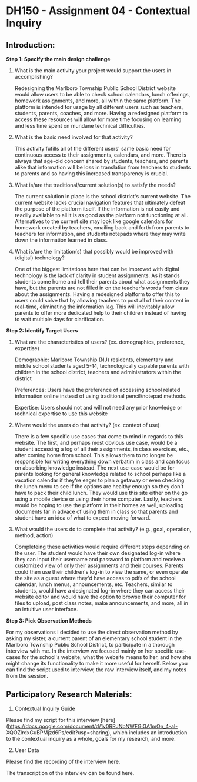 # DH150 - Assignment 04 - Contextual Inquiry

## Introduction:

**Step 1: Specify the main design challenge**

1. What is the main activity your project would support the users in accomplishing? 
    
    Redesigning the Marlboro Township Public School District website would allow users to be able to check school calendars, lunch offerings, homework assignments, and more, all within the same platform. The platform is intended for usage by all different users such as teachers, students, parents, coaches, and more. Having a redesigned platform to access these resources will allow for more time focusing on learning and less time spent on mundane technical difficulties. 

2. What is the basic need involved for that activity? 
    
    This activity fufills all of the different users' same basic need for continuous access to their assignments, calendars, and more. There is always that age-old concern shared by students, teachers, and parents alike that information will be loss in translation from teachers to students to parents and so having this increased transparency is crucial. 
    
3. What is/are the traditional/current solution(s) to satisfy the needs? 
    
    The current solution in place is the school district's current website. The current website lacks crucial navigation features that ultimately defeat the purpose of the platform itself. If the information is not easily and readily available to all it is as good as the platform not functioning at all. Alternatives to the current site may look like google calendars for homework created by teachers, emailing back and forth from parents to teachers for information, and students notepads where they may write down the information learned in class. 

4. What is/are the limitation(s) that possibly would be improved with (digital) technology?
    
    One of the biggest limitations here that can be improved with digital technology is the lack of clarity in student assignments. As it stands students come home and tell their parents about what assignments they have, but the parents are not filled in on the teacher's words from class about the assignments. Having a redesigned platform to offer this to users could solve that by allowing teachers to post all of their content in real-time, eliminating the information lag. This will inevitably allow parents to offer more dedicated help to their children instead of having to wait multiple days for clarification. 
    
**Step 2: Identify Target Users**

1. What are the characteristics of users? (ex. demographics, preference, expertise)
    
    Demographic: Marlboro Township (NJ) residents, elementary and middle school students aged 5-14, technologically capable parents with children in the school district, teachers and administrators within the district
    
    Preferences: Users have the preference of accessing school related information online instead of using traditional pencil/notepad methods. 

    Expertise: Users should not and will not need any prior knowledge or technical expertise to use this website

2. Where would the users do that activity? (ex. context of use)

    There is a few specific use cases that come to mind in regards to this website. The first, and perhaps most obvious use case, would be a student accessing a log of all their assignments, in class exercises, etc., after coming home from school. This allows them to no longer be responsible for writing everything down verbatim in class and can focus on absorbing knowledge instead. The next use-case would be for parents looking for general knowledge related to school perhaps like a vacation calendar if they're eager to plan a getaway or even checking the lunch menu to see if the options are healthy enough so they don't have to pack their child lunch. They would use this site either on the go using a mobile device or using their home computer. Lastly, teachers would be hoping to use the platform in their homes as well, uploading documents far in advace of using them in class so that parents and student have an idea of what to expect moving forward. 

3. What would the users do to complete that activity? (e.g., goal, operation, method, action)

    Completeing these activities would require different steps depending on the user. The student would have their own designated log-in where they can input their username and password to platform and receive a customized view of only their assignments and their courses. Parents could then use their children's log-in to view the same, or even operate the site as a guest where they'd have access to pdfs of the school calendar, lunch menus, announcements, etc. Teachers, similar to students, would have a designated log-in where they can access their website editor and would have the option to browse their computer for files to upload, post class notes, make announcements, and more, all in an intuitive user interface. 
    
**Step 3: Pick Observation Methods**

   For my observations I decided to use the direct observation method by asking my sister, a current parent of an elementary school student in the Marlboro Township Public School District, to participate in a thorough interview with me. In the interview we focused mainly on her specific use-cases for the school's website, what the website means to her, and how she might change its functionality to make it more useful for herself. Below you can find the script used to interview, the raw interview itself, and my notes from the session. 

## Participatory Research Materials:

1. Contextual Inquiry Guide

Please find my script for this interview [here](https://docs.google.com/document/d/1v0RRJNbNWFGiGA1mOn_4-al-        XQOZlrdxGuBPMjzd6Ps/edit?usp=sharing), which includes an introduction to the contextual inquiry as a whole, goals for my research, and more. 

2. User Data

Please find the recording of the interview here.

The transcription of the interview can be found here.
